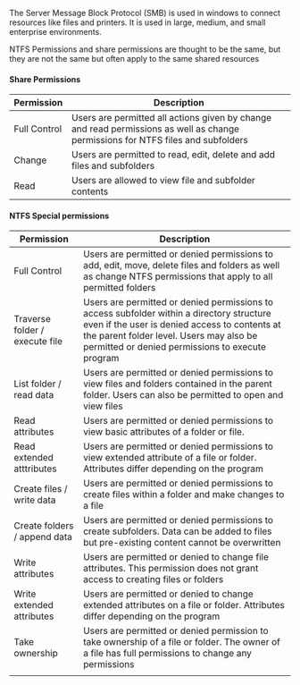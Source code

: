 

The Server Message Block  Protocol (SMB) is used in windows to connect resources like files and printers. It is used in large, medium, and small enterprise environments.


NTFS Permissions and share permissions are thought to be the same, but they are not the same but often apply to the same shared resources




#### Share Permissions

| Permission   | Description                                                                                                                      |
| ------------ | -------------------------------------------------------------------------------------------------------------------------------- |
| Full Control | Users are permitted all actions given by change and read permissions as well as change permissions for NTFS files and subfolders |
| Change       | Users are permitted to read, edit, delete and add files and subfolders                                                           |
| Read         | Users are allowed to view file and subfolder contents                                                                            |





#### NTFS Special permissions


| Permission                     | Description                                                                                                                                                                                                                               |
| ------------------------------ | ----------------------------------------------------------------------------------------------------------------------------------------------------------------------------------------------------------------------------------------- |
| Full Control                   | Users are permitted or denied permissions to add, edit, move, delete files and folders as well as change NTFS permissions that apply to all permitted folders                                                                             |
| Traverse folder / execute file | Users are permitted or denied permissions to access subfolder within a directory structure even if the user is denied access to contents at the parent folder level. Users may also be permitted or denied permissions to execute program |
| List folder / read data        | Users are permitted or denied permissions to view files and folders contained in the parent folder. Users can also be permitted to open and view files                                                                                    |
| Read attributes                | Users are permitted or denied permissions to view basic attributes of a folder or file.                                                                                                                                                   |
| Read extended atttributes      | Users are permitted or denied permissions to view extended attribute of a file or folder. Attributes differ depending on the program                                                                                                      |
| Create files / write data      | Users are permitted or denied permissions to create files within a folder and make changes to a file                                                                                                                                      |
| Create folders / append data   | Users are permitted or denied permissions to create subfolders. Data can be added to files but pre-existing content cannot be overwritten                                                                                                 |
| Write attributes               | Users are permitted or denied to change file attributes. This permission does not grant access to creating files or folders                                                                                                               |
| Write extended attributes      | Users are permitted or denied to change extended attributes on a file or folder. Attributes differ depending on the program                                                                                                               |
| Take ownership                 | Users are permitted or denied permission to take ownership of a file or folder. The owner of a file has full permissions to change any permissions                                                                                        |
|                                |                                                                                                                                                                                                                                           |




